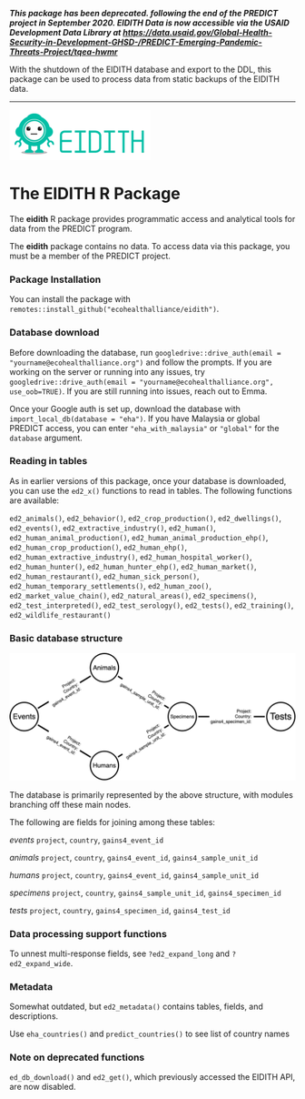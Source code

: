 
***This package has been deprecated. following the end of the PREDICT project in September 2020.  EIDITH Data is now accessible via the USAID Development Data Library at <https://data.usaid.gov/Global-Health-Security-in-Development-GHSD-/PREDICT-Emerging-Pandemic-Threats-Project/tqea-hwmr>***

With the shutdown of the EIDITH database and export to the DDL, this package can be used to process data from static backups of the EIDITH data. 

---

<!-- README.md is generated from README.Rmd. Please edit that file -->

![](inst/images/README-eidith-logo-2014.png)

# The EIDITH R Package

The **eidith** R package provides programmatic access and analytical
tools for data from the PREDICT program.

The **eidith** package contains no data. To access data via this package, you must be a
member of the PREDICT project.



### Package Installation

You can install the package with `remotes::install_github("ecohealthalliance/eidith")`.

### Database download

Before downloading the database, run `googledrive::drive_auth(email = "yourname@ecohealthalliance.org")` and follow the prompts. If you are working on the server or running into any issues, try `googledrive::drive_auth(email = "yourname@ecohealthalliance.org", use_oob=TRUE)`. If you are still running into issues, reach out to Emma. 

Once your Google auth is set up, download the database with `import_local_db(database = "eha")`. If you have Malaysia or global PREDICT access, you can enter 
`"eha_with_malaysia"` or `"global"` for the `database` argument. 

### Reading in tables
 
As in earlier versions of this package, once your database is downloaded, you can use the `ed2_x()` functions to read in tables.
The following functions are available:

`ed2_animals()`,
`ed2_behavior()`,
`ed2_crop_production()`,
`ed2_dwellings()`,
`ed2_events()`,
`ed2_extractive_industry()`,
`ed2_human()`,
`ed2_human_animal_production()`,
`ed2_human_animal_production_ehp()`,
`ed2_human_crop_production()`,
`ed2_human_ehp()`,
`ed2_human_extractive_industry()`,
`ed2_human_hospital_worker()`,
`ed2_human_hunter()`,
`ed2_human_hunter_ehp()`,
`ed2_human_market()`,
`ed2_human_restaurant()`,
`ed2_human_sick_person()`,
`ed2_human_temporary_settlements()`,
`ed2_human_zoo()`,
`ed2_market_value_chain()`,
`ed2_natural_areas()`,
`ed2_specimens()`,
`ed2_test_interpreted()`,
`ed2_test_serology()`,
`ed2_tests()`,
`ed2_training()`,
`ed2_wildlife_restaurant()`

### Basic database structure
![](inst/images/README-primary-tables.png)

The database is primarily represented by the above structure, with modules branching off these main nodes.

The following are fields for joining among these tables:

_events_ `project`, `country`, `gains4_event_id` 

_animals_ `project`, `country`, `gains4_event_id`, `gains4_sample_unit_id`

_humans_  `project`, `country`, `gains4_event_id`, `gains4_sample_unit_id` 

_specimens_ `project`, `country`, `gains4_sample_unit_id`, `gains4_specimen_id` 

_tests_ `project`, `country`, `gains4_specimen_id`, `gains4_test_id` 

### Data processing support functions

To unnest multi-response fields, see `?ed2_expand_long` and `?ed2_expand_wide`.

### Metadata
Somewhat outdated, but `ed2_metadata()` contains tables, fields, and descriptions.

Use `eha_countries()` and `predict_countries()` to see list of country names

### Note on deprecated functions 

`ed_db_download()` and `ed2_get()`, which previously accessed the EIDITH API, are now disabled.


